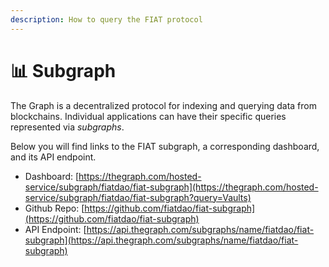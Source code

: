 ```yaml
---
description: How to query the FIAT protocol
---
```


# 📊 Subgraph

The Graph is a decentralized protocol for indexing and querying data from blockchains. Individual applications can have their specific queries represented via _subgraphs_.&#x20;

Below you will find links to the FIAT subgraph, a corresponding dashboard, and its API endpoint.

* Dashboard: [https://thegraph.com/hosted-service/subgraph/fiatdao/fiat-subgraph](https://thegraph.com/hosted-service/subgraph/fiatdao/fiat-subgraph?query=Vaults)
* Github Repo: [https://github.com/fiatdao/fiat-subgraph](https://github.com/fiatdao/fiat-subgraph)
* API Endpoint: [https://api.thegraph.com/subgraphs/name/fiatdao/fiat-subgraph](https://api.thegraph.com/subgraphs/name/fiatdao/fiat-subgraph)

[\
](https://api.thegraph.com/subgraphs/name/fiatdao/fiat-subgraph)
